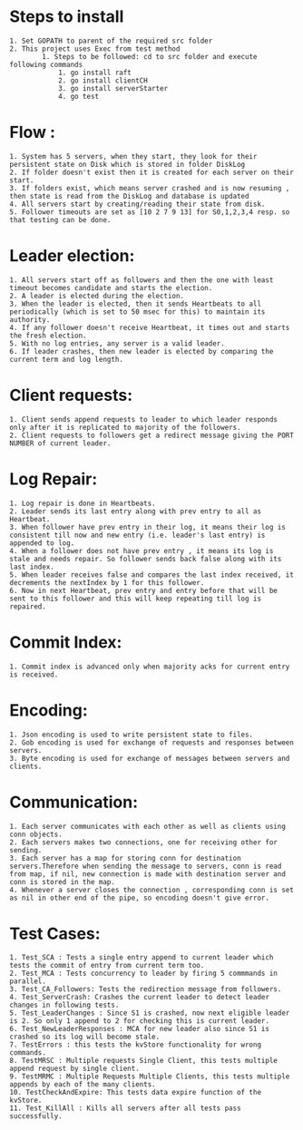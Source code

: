 # Steps to install
	1. Set GOPATH to parent of the required src folder
	2. This project uses Exec from test method
		    1. Steps to be followed: cd to src folder and execute following commands
	            1. go install raft
	            2. go install clientCH
	            3. go install serverStarter
	            4. go test

# Flow :
	1. System has 5 servers, when they start, they look for their persistent state on Disk which is stored in folder DiskLog
	2. If folder doesn't exist then it is created for each server on their start.
	3. If folders exist, which means server crashed and is now resuming , then state is read from the DiskLog and database is updated
	4. All servers start by creating/reading their state from disk.
	5. Follower timeouts are set as [10 2 7 9 13] for S0,1,2,3,4 resp. so that testing can be done.

# Leader election: 
	1. All servers start off as followers and then the one with least timeout becomes candidate and starts the election.
	2. A leader is elected during the election. 
	3. When the leader is elected, then it sends Heartbeats to all periodically (which is set to 50 msec for this) to maintain its authority.
	4. If any follower doesn't receive Heartbeat, it times out and starts the fresh election.
	5. With no log entries, any server is a valid leader.
	6. If leader crashes, then new leader is elected by comparing the current term and log length.

# Client requests:
	1. Client sends append requests to leader to which leader responds only after it is replicated to majority of the followers.
	2. Client requests to followers get a redirect message giving the PORT NUMBER of current leader.

# Log Repair:
	1. Log repair is done in Heartbeats.
	2. Leader sends its last entry along with prev entry to all as Heartbeat.
	3. When follower have prev entry in their log, it means their log is consistent till now and new entry (i.e. leader's last entry) is appended to log.
	4. When a follower does not have prev entry , it means its log is stale and needs repair. So follower sends back false along with its last index.
	5. When leader receives false and compares the last index received, it decrements the nextIndex by 1 for this follower.
	6. Now in next Heartbeat, prev entry and entry before that will be sent to this follower and this will keep repeating till log is repaired.
	
# Commit Index:
	1. Commit index is advanced only when majority acks for current entry is received.
	
# Encoding:
	1. Json encoding is used to write persistent state to files.
	2. Gob encoding is used for exchange of requests and responses between servers.
	3. Byte encoding is used for exchange of messages between servers and clients.
	
# Communication:
	1. Each server communicates with each other as well as clients using conn objects.
	2. Each servers makes two connections, one for receiving other for sending.
	3. Each server has a map for storing conn for destination servers.Therefore when sending the message to servers, conn is read from map, if nil, new connection is made with destination server and conn is stored in the map.
	4. Whenever a server closes the connection , corresponding conn is set as nil in other end of the pipe, so encoding doesn't give error.	
	
# Test Cases:
	1. Test_SCA : Tests a single entry append to current leader which tests the commit of entry from current term too.
	2. Test_MCA : Tests concurrency to leader by firing 5 commmands in parallel.
	3. Test_CA_Followers: Tests the redirection message from followers.
	4. Test_ServerCrash: Crashes the current leader to detect leader changes in following tests.
	5. Test_LeaderChanges : Since S1 is crashed, now next eligible leader is 2. So only 1 append to 2 for checking this is current leader.
	6. Test_NewLeaderResponses : MCA for new leader also since S1 is crashed so its log will become stale.
	7. TestErrors : this tests the kvStore functionality for wrong commands.
	8. TestMRSC : Multiple requests Single Client, this tests multiple append request by single client.
	9. TestMRMC : Multiple Requests Multiple Clients, this tests multiple appends by each of the many clients.
	10. TestCheckAndExpire: This tests data expire function of the kvStore.
	11. Test_KillAll : Kills all servers after all tests pass successfully.

	
